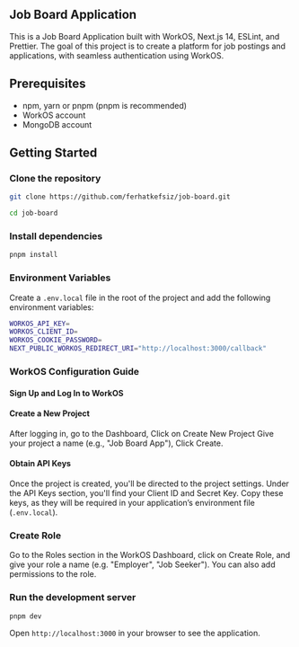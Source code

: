 ## Job Board Application

This is a Job Board Application built with WorkOS, Next.js 14, ESLint, and Prettier. The goal of this project is to create a platform for job postings and applications, with seamless authentication using WorkOS.

## Prerequisites

- npm, yarn or pnpm (pnpm is recommended)
- WorkOS account
- MongoDB account

## Getting Started

### Clone the repository

```bash
git clone https://github.com/ferhatkefsiz/job-board.git
```

```bash
cd job-board
```

### Install dependencies

```bash
pnpm install
```

### Environment Variables

Create a `.env.local` file in the root of the project and add the following environment variables:

```bash
WORKOS_API_KEY=
WORKOS_CLIENT_ID=
WORKOS_COOKIE_PASSWORD=
NEXT_PUBLIC_WORKOS_REDIRECT_URI="http://localhost:3000/callback"
```

### WorkOS Configuration Guide

#### Sign Up and Log In to WorkOS

#### Create a New Project

After logging in, go to the Dashboard, Click on Create New Project Give your project a name (e.g., "Job Board App"), Click Create.

#### Obtain API Keys

Once the project is created, you'll be directed to the project settings. Under the API Keys section, you'll find your Client ID and Secret Key. Copy these keys, as they will be required in your application’s environment file (`.env.local`).

### Create Role

Go to the Roles section in the WorkOS Dashboard, click on Create Role, and give your role a name (e.g. "Employer", "Job Seeker"). You can also add permissions to the role.

### Run the development server

```bash
pnpm dev
```

Open `http://localhost:3000` in your browser to see the application.
